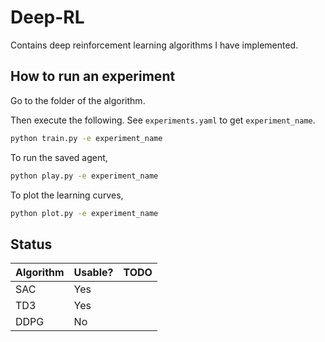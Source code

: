# Deep-RL
Contains deep reinforcement learning algorithms I have implemented.

## How to run an experiment

Go to the folder of the algorithm.

Then execute the following. See `experiments.yaml` to get `experiment_name`.

```bash
python train.py -e experiment_name
```

To run the saved agent,

```bash
python play.py -e experiment_name
```

To plot the learning curves,

```bash
python plot.py -e experiment_name
```

## Status


| Algorithm | Usable? | TODO |
|-----------|---------|------|
| SAC       | Yes     |      |
| TD3       | Yes     |      |
| DDPG      | No      |      |